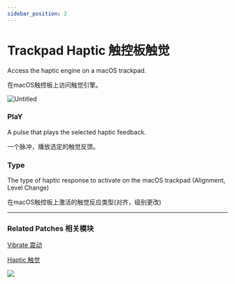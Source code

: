 ```yaml
---
sidebar_position: 2
---
```


# Trackpad Haptic 触控板触觉

Access the haptic engine on a macOS trackpad.

在macOS触控板上访问触觉引擎。

![Untitled](https://s3.us-west-2.amazonaws.com/secure.notion-static.com/48ad53e6-bc63-4743-9415-f9f63e1f0e34/Untitled.png?X-Amz-Algorithm=AWS4-HMAC-SHA256&X-Amz-Content-Sha256=UNSIGNED-PAYLOAD&X-Amz-Credential=AKIAT73L2G45EIPT3X45%2F20220602%2Fus-west-2%2Fs3%2Faws4_request&X-Amz-Date=20220602T170410Z&X-Amz-Expires=86400&X-Amz-Signature=0dacce4b22fabaa45109704afa69eb7e60eb0e24c91714b423e5655a15345a18&X-Amz-SignedHeaders=host&response-content-disposition=filename%20%3D%22Untitled.png%22&x-id=GetObject)

### PlaY

A pulse that plays the selected haptic feedback.

一个脉冲，播放选定的触觉反馈。

### Type

The type of haptic response to activate on the macOS trackpad (Alignment, Level Change)

在macOS触控板上激活的触觉反应类型(对齐，级别更改)

------

### Related Patches 相关模块

[Vibrate 震动](./Vibrate.md)

[Haptic 触觉](./Haptic.md)

![](https://s3.us-west-2.amazonaws.com/secure.notion-static.com/da257f22-c75f-4ece-a8dd-2556da49b310/Untitled.png?X-Amz-Algorithm=AWS4-HMAC-SHA256&X-Amz-Content-Sha256=UNSIGNED-PAYLOAD&X-Amz-Credential=AKIAT73L2G45EIPT3X45%2F20220602%2Fus-west-2%2Fs3%2Faws4_request&X-Amz-Date=20220602T170417Z&X-Amz-Expires=86400&X-Amz-Signature=e4c6cd1d68a963cf14de681c5d3c260289a73e8ad249956cadfeccd497e1b302&X-Amz-SignedHeaders=host&response-content-disposition=filename%20%3D%22Untitled.png%22&x-id=GetObject)
